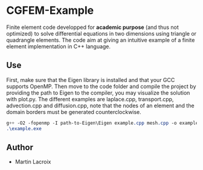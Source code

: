 # CGFEM-Example

Finite element code developped for **academic purpose** (and thus not optimized) to solve differential equations in two dimensions using triangle or quadrangle elements. The code aim at giving an intuitive example of a finite element implementation in C++ language.

## Use

First, make sure that the Eigen library is installed and that your GCC supports OpenMP. Then move to the code folder and compile the project by providing the path to Eigen to the compiler, you may visualize the solution with plot.py. The different examples are laplace.cpp, transport.cpp, advection.cpp and diffusion.cpp, note that the nodes of an element and the domain borders must be generated counterclockwise.
```css
g++ -O2 -fopenmp -I path-to-Eigen\Eigen example.cpp mesh.cpp -o example.exe
.\example.exe
```

## Author

* Martin Lacroix

